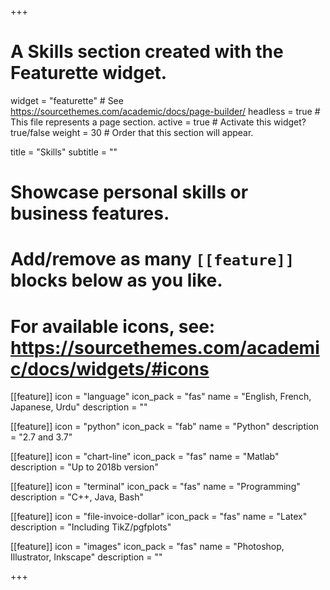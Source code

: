 +++
# A Skills section created with the Featurette widget.
widget = "featurette"  # See https://sourcethemes.com/academic/docs/page-builder/
headless = true  # This file represents a page section.
active = true  # Activate this widget? true/false
weight = 30  # Order that this section will appear.

title = "Skills"
subtitle = ""

# Showcase personal skills or business features.
# 
# Add/remove as many `[[feature]]` blocks below as you like.
# 
# For available icons, see: https://sourcethemes.com/academic/docs/widgets/#icons

[[feature]]
  icon = "language"
  icon_pack = "fas"
  name = "English, French, Japanese, Urdu"
  description = ""  

[[feature]]
  icon = "python"
  icon_pack = "fab"
  name = "Python"
  description = "2.7 and 3.7"

[[feature]]
  icon = "chart-line"
  icon_pack = "fas"
  name = "Matlab"
  description = "Up to 2018b version"

[[feature]]
  icon = "terminal"
  icon_pack = "fas"
  name = "Programming"
  description = "C++, Java, Bash"  

[[feature]]
  icon = "file-invoice-dollar"
  icon_pack = "fas"
  name = "Latex"
  description = "Including TikZ/pgfplots"  

[[feature]]
  icon = "images"
  icon_pack = "fas"
  name = "Photoshop, Illustrator, Inkscape"
  description = ""  

+++
